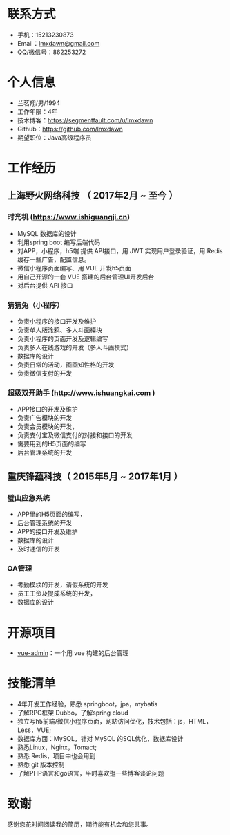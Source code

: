 # 联系方式
- 手机：15213230873
- Email：lmxdawn@gmail.com
- QQ/微信号：862253272
# 个人信息
 - 兰茗翔/男/1994 
 - 工作年限：4年
 - 技术博客：https://segmentfault.com/u/lmxdawn
 - Github：https://github.com/lmxdawn
 - 期望职位：Java高级程序员
# 工作经历
## 上海野火网络科技 （ 2017年2月 ~ 至今 ）
### 时光机 (https://www.ishiguangji.cn)
- MySQL 数据库的设计
- 利用spring boot 编写后端代码
- 对APP，小程序，h5端 提供 API接口，用 JWT 实现用户登录验证，用 Redis 缓存一些广告，配置信息。
- 微信小程序页面编写、用 VUE 开发h5页面
- 用自己开源的一套 VUE 搭建的后台管理UI开发后台
- 对后台提供 API 接口
### 猜猜兔（小程序） 
- 负责小程序的接口开发及维护
- 负责单人版涂鸦、多人斗画模块
- 负责小程序的页面开发及逻辑编写
- 负责多人在线游戏的开发（多人斗画模式）
- 数据库的设计
- 负责日常的活动，画画知性格的开发
- 负责微信支付的开发 
### 超级双开助手 (http://www.ishuangkai.com )
- APP接口的开发及维护
- 负责广告模块的开发
- 负责会员模块的开发，
- 负责支付宝及微信支付的对接和接口的开发
- 需要用到的H5页面的编写
- 后台管理系统的开发
## 重庆锋蕴科技（ 2015年5月 ~ 2017年1月 ）
### 璧山应急系统 
- APP里的H5页面的编写，
- 后台管理系统的开发
- APP的接口开发及维护
- 数据库的设计
- 及时通信的开发 
### OA管理 
- 考勤模块的开发，请假系统的开发
- 员工工资及提成系统的开发，
- 数据库的设计 
# 开源项目
  - [vue-admin](https://github.com/lmxdawn/vue-admin-html)：一个用 vue 构建的后台管理
# 技能清单
- 4年开发工作经验，熟悉 springboot，jpa，mybatis
- 了解RPC框架 Dubbo，了解spring cloud
- 独立写h5前端/微信小程序页面，网站访问优化，技术包括：js，HTML，Less，VUE;
- 数据库方面：MySQL，针对 MySQL 的SQL优化，数据库设计
-  熟悉Linux，Nginx，Tomact;
- 熟悉 Redis，项目中也会用到
- 熟悉 git 版本控制
- 了解PHP语言和go语言，平时喜欢逛一些博客谈论问题
# 致谢
感谢您花时间阅读我的简历，期待能有机会和您共事。